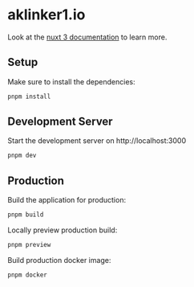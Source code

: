 # aklinker1.io

Look at the [nuxt 3 documentation](https://v3.nuxtjs.org) to learn more.

## Setup

Make sure to install the dependencies:

```bash
pnpm install
```

## Development Server

Start the development server on http://localhost:3000

```bash
pnpm dev
```

## Production

Build the application for production:

```bash
pnpm build
```

Locally preview production build:

```bash
pnpm preview
```

Build production docker image:

```bash
pnpm docker
```
